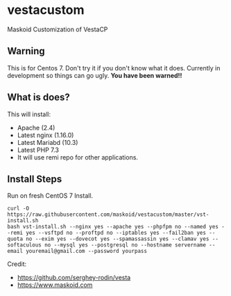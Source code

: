 # vestacustom
Maskoid Customization of VestaCP

## Warning

This is for Centos 7. Don't try it if you don't know what it does. Currently in development so things can go ugly. **You have been warned!!**

## What is does?

This will install:

* Apache (2.4)
* Latest nginx (1.16.0)
* Latest Mariabd (10.3)
* Latest PHP 7.3
* It will use remi repo for other applications.

## Install Steps

Run on fresh CentOS 7 Install.

```
curl -O https://raw.githubusercontent.com/maskoid/vestacustom/master/vst-install.sh
bash vst-install.sh --nginx yes --apache yes --phpfpm no --named yes --remi yes --vsftpd no --proftpd no --iptables yes --fail2ban yes --quota no --exim yes --dovecot yes --spamassassin yes --clamav yes --softaculous no --mysql yes --postgresql no --hostname servername --email youremail@gmail.com --password yourpass 

```

Credit:
* https://github.com/serghey-rodin/vesta
* https://www.maskoid.com

